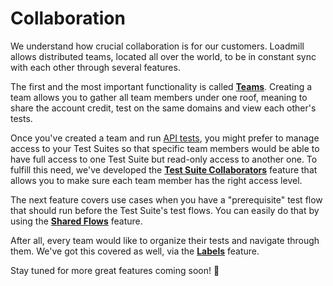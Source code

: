 # Collaboration

We understand how crucial collaboration is for our customers. Loadmill allows distributed teams, located all over the world, to be in constant sync with each other through several features.

The first and the most important functionality is called [**Teams**](https://docs.loadmill.com/collaboration/teams). Creating a team allows you to gather all team members under one roof, meaning to share the account credit, test on the same domains and view each other's tests.

Once you've created a team and run [API tests](https://docs.loadmill.com/api-testing/getting-started), you might prefer to manage access to your Test Suites so that specific team members would be able to have full access to one Test Suite but read-only access to another one. To fulfill this need, we've developed the [**Test Suite Collaborators**](https://docs.loadmill.com/collaboration/test-suite-collaborators-1) feature that allows you to make sure each team member has the right access level.

The next feature covers use cases when you have a "prerequisite" test flow that should run before the Test Suite's test flows. You can easily do that by using the [**Shared Flows**](https://docs.loadmill.com/collaboration/shared-flows) feature.

After all, every team would like to organize their tests and navigate through them. We've got this covered as well, via the [**Labels**](https://docs.loadmill.com/collaboration/labels-and-filters) feature.

Stay tuned for more great features coming soon! :tada:
